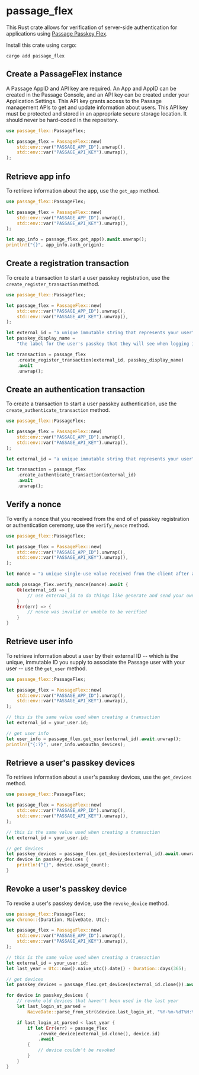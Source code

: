# passage_flex

This Rust crate allows for verification of server-side authentication for applications using [Passage Passkey Flex](https://passage.id).

Install this crate using cargo:

```shell
cargo add passage_flex
```

## Create a PassageFlex instance

A Passage AppID and API key are required. An App and AppID can be created in the Passage Console, and an API key can be created under your Application Settings. This API key grants access to the Passage management APIs to get and update information about users. This API key must be protected and stored in an appropriate secure storage location. It should never be hard-coded in the repository.

```rust
use passage_flex::PassageFlex;

let passage_flex = PassageFlex::new(
    std::env::var("PASSAGE_APP_ID").unwrap(),
    std::env::var("PASSAGE_API_KEY").unwrap(),
);
```

## Retrieve app info

To retrieve information about the app, use the `get_app` method.

```rust
use passage_flex::PassageFlex;

let passage_flex = PassageFlex::new(
    std::env::var("PASSAGE_APP_ID").unwrap(),
    std::env::var("PASSAGE_API_KEY").unwrap(),
);

let app_info = passage_flex.get_app().await.unwrap();
println!("{}", app_info.auth_origin);
```

## Create a registration transaction

To create a transaction to start a user passkey registration, use the `create_register_transaction` method.

```rust
use passage_flex::PassageFlex;

let passage_flex = PassageFlex::new(
    std::env::var("PASSAGE_APP_ID").unwrap(),
    std::env::var("PASSAGE_API_KEY").unwrap(),
);

let external_id = "a unique immutable string that represents your user".to_string();
let passkey_display_name =
    "the label for the user's passkey that they will see when logging in".to_string();

let transaction = passage_flex
    .create_register_transaction(external_id, passkey_display_name)
    .await
    .unwrap();
```

## Create an authentication transaction

To create a transaction to start a user passkey authentication, use the `create_authenticate_transaction` method.

```rust
use passage_flex::PassageFlex;

let passage_flex = PassageFlex::new(
    std::env::var("PASSAGE_APP_ID").unwrap(),
    std::env::var("PASSAGE_API_KEY").unwrap(),
);

let external_id = "a unique immutable string that represents your user".to_string();

let transaction = passage_flex
    .create_authenticate_transaction(external_id)
    .await
    .unwrap();
```

## Verify a nonce

To verify a nonce that you received from the end of of passkey registration or authentication ceremony, use the `verify_nonce` method.

```rust
use passage_flex::PassageFlex;

let passage_flex = PassageFlex::new(
    std::env::var("PASSAGE_APP_ID").unwrap(),
    std::env::var("PASSAGE_API_KEY").unwrap(),
);

let nonce = "a unique single-use value received from the client after a passkey ceremony".to_string()

match passage_flex.verify_nonce(nonce).await {
    Ok(external_id) => {
        // use external_id to do things like generate and send your own auth token
    }
    Err(err) => {
        // nonce was invalid or unable to be verified
    }
}
```

## Retrieve user info

To retrieve information about a user by their external ID -- which is the unique, immutable ID you supply to associate the Passage user with your user -- use the `get_user` method.

```rust
use passage_flex::PassageFlex;

let passage_flex = PassageFlex::new(
    std::env::var("PASSAGE_APP_ID").unwrap(),
    std::env::var("PASSAGE_API_KEY").unwrap(),
);

// this is the same value used when creating a transaction
let external_id = your_user.id;

// get user info
let user_info = passage_flex.get_user(external_id).await.unwrap();
println!("{:?}", user_info.webauthn_devices);
```

## Retrieve a user's passkey devices

To retrieve information about a user's passkey devices, use the `get_devices` method.

```rust
use passage_flex::PassageFlex;

let passage_flex = PassageFlex::new(
    std::env::var("PASSAGE_APP_ID").unwrap(),
    std::env::var("PASSAGE_API_KEY").unwrap(),
);

// this is the same value used when creating a transaction
let external_id = your_user.id;

// get devices
let passkey_devices = passage_flex.get_devices(external_id).await.unwrap();
for device in passkey_devices {
    println!("{}", device.usage_count);
}
```

## Revoke a user's passkey device

To revoke a user's passkey device, use the `revoke_device` method.

```rust
use passage_flex::PassageFlex;
use chrono::{Duration, NaiveDate, Utc};

let passage_flex = PassageFlex::new(
    std::env::var("PASSAGE_APP_ID").unwrap(),
    std::env::var("PASSAGE_API_KEY").unwrap(),
);

// this is the same value used when creating a transaction
let external_id = your_user.id;
let last_year = Utc::now().naive_utc().date() - Duration::days(365);

// get devices
let passkey_devices = passage_flex.get_devices(external_id.clone()).await.unwrap();

for device in passkey_devices {
    // revoke old devices that haven't been used in the last year
    let last_login_at_parsed =
        NaiveDate::parse_from_str(&device.last_login_at, "%Y-%m-%dT%H:%M:%S%z").unwrap();

    if last_login_at_parsed < last_year {
        if let Err(err) = passage_flex
            .revoke_device(external_id.clone(), device.id)
            .await
        {
            // device couldn't be revoked
        }
    }
}
```
